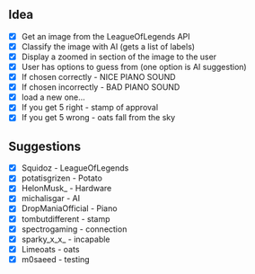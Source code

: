 ## Idea

* [x] Get an image from the LeagueOfLegends API
* [x] Classify the image with AI (gets a list of labels)
* [x] Display a zoomed in section of the image to the user
* [x] User has options to guess from (one option is AI suggestion)
* [x] If chosen correctly - NICE PIANO SOUND
* [x] If chosen incorrectly - BAD PIANO SOUND
* [x] load a new one...
* [x] If you get 5 right -  stamp of approval
* [x] If you get 5 wrong - oats fall from the sky

## Suggestions

* [x] Squidoz - LeagueOfLegends
* [x] potatisgrizen - Potato
* [x] HelonMusk_ - Hardware
* [x] michalisgar - AI
* [x] DropManiaOfficial - Piano
* [x] tombutdifferent - stamp
* [x] spectrogaming - connection
* [x] sparky_x_x_ - incapable
* [x] Limeoats - oats
* [x] m0saeed - testing
